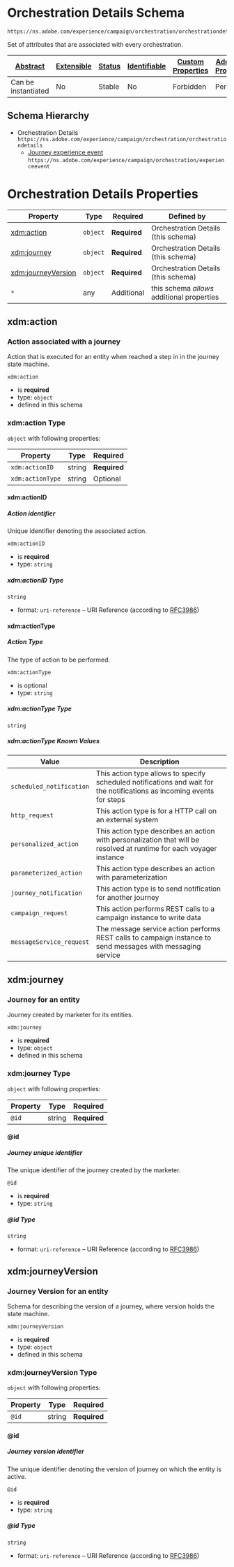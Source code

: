 
# Orchestration Details Schema

```
https://ns.adobe.com/experience/campaign/orchestration/orchestrationdetails
```

Set of attributes that are associated with every orchestration.

| [Abstract](../../../../../abstract.md) | [Extensible](../../../../../extensions.md) | [Status](../../../../../status.md) | [Identifiable](../../../../../id.md) | [Custom Properties](../../../../../extensions.md) | [Additional Properties](../../../../../extensions.md) | Defined In |
|----------------------------------------|--------------------------------------------|------------------------------------|--------------------------------------|---------------------------------------------------|-------------------------------------------------------|------------|
| Can be instantiated | No | Stable | No | Forbidden | Permitted | [adobe/experience/campaign/orchestration/orchestrationdetails.schema.json](adobe/experience/campaign/orchestration/orchestrationdetails.schema.json) |
## Schema Hierarchy

* Orchestration Details `https://ns.adobe.com/experience/campaign/orchestration/orchestrationdetails`
  * [Journey experience event](experienceevent.schema.md) `https://ns.adobe.com/experience/campaign/orchestration/experienceevent`


# Orchestration Details Properties

| Property | Type | Required | Defined by |
|----------|------|----------|------------|
| [xdm:action](#xdmaction) | `object` | **Required** | Orchestration Details (this schema) |
| [xdm:journey](#xdmjourney) | `object` | **Required** | Orchestration Details (this schema) |
| [xdm:journeyVersion](#xdmjourneyversion) | `object` | **Required** | Orchestration Details (this schema) |
| `*` | any | Additional | this schema *allows* additional properties |

## xdm:action
### Action associated with a journey

Action that is executed for an entity when reached a step in in the journey state machine.

`xdm:action`
* is **required**
* type: `object`
* defined in this schema

### xdm:action Type


`object` with following properties:


| Property | Type | Required |
|----------|------|----------|
| `xdm:actionID`| string | **Required** |
| `xdm:actionType`| string | Optional |



#### xdm:actionID
##### Action identifier

Unique identifier denoting the associated action.

`xdm:actionID`
* is **required**
* type: `string`

##### xdm:actionID Type


`string`
* format: `uri-reference` – URI Reference (according to [RFC3986](https://tools.ietf.org/html/rfc3986))








#### xdm:actionType
##### Action Type

The type of action to be performed.

`xdm:actionType`
* is optional
* type: `string`

##### xdm:actionType Type


`string`



##### xdm:actionType Known Values
| Value | Description |
|-------|-------------|
| `scheduled_notification` | This action type allows to specify scheduled notifications and wait for the notifications as incoming events for steps |
| `http_request` | This action type is for a HTTP call on an external system |
| `personalized_action` | This action type describes an action with personalization that will be resolved at runtime for each voyager instance |
| `parameterized_action` | This action type describes an action with parameterization |
| `journey_notification` | This action type is to send notification for another journey |
| `campaign_request` | This action performs REST calls to a campaign instance to write data |
| `messageService_request` | The message service action performs REST calls to campaign instance to send messages with messaging service |









## xdm:journey
### Journey for an entity

Journey created by marketer for its entities.

`xdm:journey`
* is **required**
* type: `object`
* defined in this schema

### xdm:journey Type


`object` with following properties:


| Property | Type | Required |
|----------|------|----------|
| `@id`| string | **Required** |



#### @id
##### Journey unique identifier

The unique identifier of the journey created by the marketer.

`@id`
* is **required**
* type: `string`

##### @id Type


`string`
* format: `uri-reference` – URI Reference (according to [RFC3986](https://tools.ietf.org/html/rfc3986))











## xdm:journeyVersion
### Journey Version for an entity

Schema for describing the version of a journey, where version holds the state machine.

`xdm:journeyVersion`
* is **required**
* type: `object`
* defined in this schema

### xdm:journeyVersion Type


`object` with following properties:


| Property | Type | Required |
|----------|------|----------|
| `@id`| string | **Required** |



#### @id
##### Journey version identifier

The unique identifier denoting the version of journey on which the entity is active.

`@id`
* is **required**
* type: `string`

##### @id Type


`string`
* format: `uri-reference` – URI Reference (according to [RFC3986](https://tools.ietf.org/html/rfc3986))










